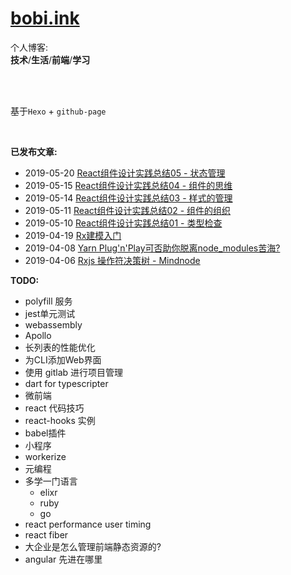# [bobi.ink](https://bobi.ink)

个人博客: <br/>
**技术**/**生活**/**前端**/**学习**

<br/>
<br/>

基于`Hexo` + `github-page`

<br/>

**已发布文章:**

- 2019-05-20 [React组件设计实践总结05 - 状态管理](https://bobi.ink/2019/05/20/react-component-design-05/)
- 2019-05-15 [React组件设计实践总结04 - 组件的思维](https://bobi.ink/2019/05/15/react-component-design-04/)
- 2019-05-14 [React组件设计实践总结03 - 样式的管理](https://bobi.ink/2019/05/14/react-component-design-03/)
- 2019-05-11 [React组件设计实践总结02 - 组件的组织](https://bobi.ink/2019/05/11/react-component-design-02/)
- 2019-05-10 [React组件设计实践总结01 - 类型检查](https://bobi.ink/2019/05/10/react-component-design-01/)
- 2019-04-19 [Rx建模入门](https://bobi.ink/2019/04/19/rxjs-by-example/)
- 2019-04-08 [Yarn Plug'n'Play可否助你脱离node_modules苦海?](https://bobi.ink/2019/04/08/plug-n-play/)
- 2019-04-06 [Rxjs 操作符决策树 - Mindnode](https://bobi.ink/2019/04/06/rx-operations/)

**TODO:**

- polyfill 服务
- jest单元测试
- webassembly
- Apollo
- 长列表的性能优化
- 为CLI添加Web界面
- 使用 gitlab 进行项目管理
- dart for typescripter
- 微前端
- react 代码技巧
- react-hooks 实例
- babel插件
- 小程序
- workerize
- 元编程
- 多学一门语言
  - elixr
  - ruby
  - go
- react performance user timing
- react fiber
- 大企业是怎么管理前端静态资源的?
- angular 先进在哪里
